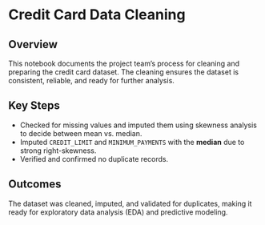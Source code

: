 # Credit Card Data Cleaning

## Overview
This notebook documents the project team’s process for cleaning and preparing the credit card dataset. The cleaning ensures the dataset is consistent, reliable, and ready for further analysis.

## Key Steps
- Checked for missing values and imputed them using skewness analysis to decide between mean vs. median.
- Imputed `CREDIT_LIMIT` and `MINIMUM_PAYMENTS` with the **median** due to strong right-skewness.
- Verified and confirmed no duplicate records.

## Outcomes
The dataset was cleaned, imputed, and validated for duplicates, making it ready for exploratory data analysis (EDA) and predictive modeling.
